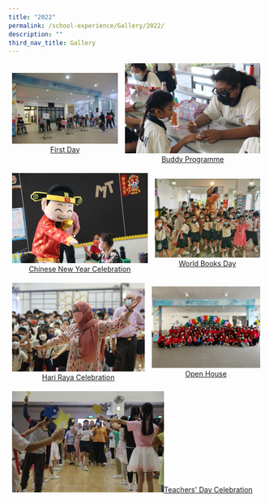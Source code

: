 ```yaml
---
title: "2022"
permalink: /school-experience/Gallery/2022/
description: ""
third_nav_title: Gallery
---
```

<table align="center"><thead><tr class="Jeff's blog table class">
<td align="center"><a href="https://photos.app.goo.gl/vVqvSfCpuKM76rJ18">
<img src="/images/2022%2001%2004%20P1%20First%20Day%2010.jpeg" style="width:300px">First Day</a></td>
<td align="center"><a href="https://photos.google.com/share/AF1QipMvCBeKznECzOhGnCjBkB7BHbntqf30UOIOm-c8iZCK3Q-4a-mz9Y2SM2LhCZqEiQ?key=YUlfVnd0RHRKc0tVbEZBQUZXeEhCNzQwVGp0SnJR">
<img src="/images/2022%2001%2007%20Buddy%20Programme%20111.jpeg" style="width:300px">Buddy Programme</a></td></tr></thead></table>
<table align="center"><thead><tr class="Jeff's blog table class">
<td align="center"><a href="https://photos.google.com/share/AF1QipNwtX8JzET4WGQeJ9jRwcNO5QQpDqurumLom7c2jVR0WPYjvMVFn88o4v10uN7KcQ?key=VExUdEtqU2FubmlWamxJdHhhdldqLXZzLXE2aVV3">
<img src="/images/2022%2031%2001%20CNY%20Jeff%2075.jpeg" style="width:300px">Chinese New Year Celebration</a></td>
<td align="center"><a href="https://photos.google.com/share/AF1QipNDc1GtcEiuibZX03pUeWhUSaTER9rtNn04sIqebjFl_UVBicOlcXc8iIirXiS_yQ?key=VHlOY09pTDNHRS11NmNEbDQ1WEtoaGlzWkVWdEhR
"><img src="/images/2022%2004%2025%20World%20book%20day%20Jeff%2019.jpeg"style="width:300px">World Books Day</a></td></tr></thead></table>
<table align="center"><thead><tr class="Jeff's blog table class">
<td align="center"><a href="https://photos.google.com/share/AF1QipM5-TcM11zQpLD6ce7pSF7YX2MBxJNP6Sz1olv_dTYC4qJlcgKv1dBJCY1T5DKVDQ?key=NjFmMDk0MXNmQlIzQndzblAzd3p6eUtXenJSTmpn
"><img src="/images/2022%2005%2023%20HariRaya%20Syalabi%2096.jpeg" style="width:300px">Hari Raya Celebration</a></td>
<td align="center"><a href="https://photos.google.com/share/AF1QipNAwxQTGFIwt87Ln7d3O5c3uu4M4ZpiC_jwZv_p-_rjJyFX5cXeNyHGQaLYU13NQg?key=eEJjTEdiMjVEMzA5ME1aaXRlSTR0SkpIVmV1LUR3">
<img src="/images/2022%2007%2004%20OpenHouse%20Staff%2013.jpeg" style="width:300px">Open House</a></td></tr></thead></table><table align="center"><thead><tr class="Jeff's blog table class">
<td align="center"><a href="https://photos.app.goo.gl/pXv2xY98R6Ng3wVe9"><img src="/images/Gallery/2022/2022%2009%2001%20Teachers%20Day%20(20).jpg" style="width:300px">Teachers' Day Celebration</a></td>
<td align="center"></td></tr></thead></table>
